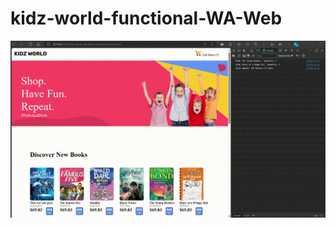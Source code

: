 # kidz-world-functional-WA-Web


![](https://github.com/sjarunvenkat/kidz-world-html/blob/functionalWAW/kidz-world-WA.gif)
